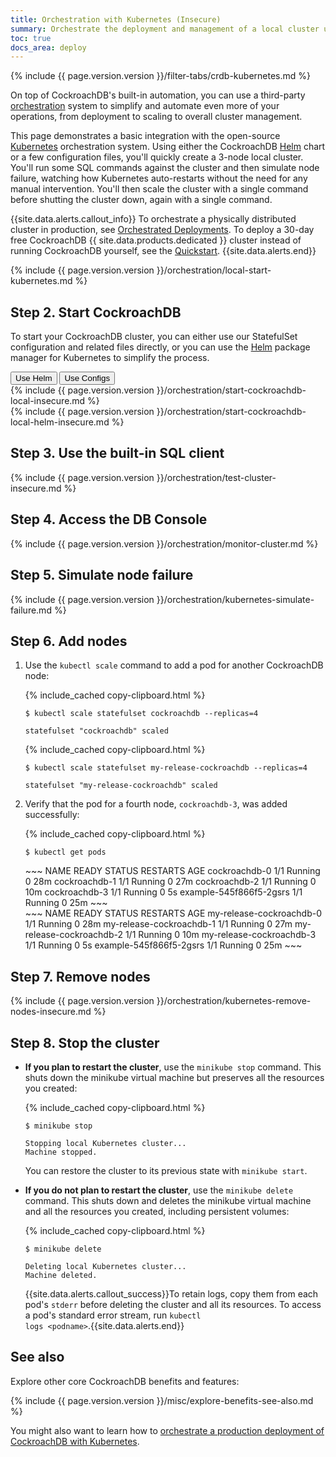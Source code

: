 ```yaml
---
title: Orchestration with Kubernetes (Insecure)
summary: Orchestrate the deployment and management of a local cluster using Kubernetes.
toc: true
docs_area: deploy
---
```


{% include {{ page.version.version }}/filter-tabs/crdb-kubernetes.md %}

On top of CockroachDB's built-in automation, you can use a third-party [orchestration](kubernetes-overview.html) system to simplify and automate even more of your operations, from deployment to scaling to overall cluster management.

This page demonstrates a basic integration with the open-source [Kubernetes](http://kubernetes.io/) orchestration system. Using either the CockroachDB [Helm](https://helm.sh/) chart or a few configuration files, you'll quickly create a 3-node local cluster. You'll run some SQL commands against the cluster and then simulate node failure, watching how Kubernetes auto-restarts without the need for any manual intervention. You'll then scale the cluster with a single command before shutting the cluster down, again with a single command.

{{site.data.alerts.callout_info}}
To orchestrate a physically distributed cluster in production, see [Orchestrated Deployments](kubernetes-overview.html). To deploy a 30-day free CockroachDB {{ site.data.products.dedicated }} cluster instead of running CockroachDB yourself, see the [Quickstart](../cockroachcloud/quickstart.html).
{{site.data.alerts.end}}

{% include {{ page.version.version }}/orchestration/local-start-kubernetes.md %}

## Step 2. Start CockroachDB

To start your CockroachDB cluster, you can either use our StatefulSet configuration and related files directly, or you can use the [Helm](https://helm.sh/) package manager for Kubernetes to simplify the process.

<div class="filters filters-big clearfix">
    <button class="filter-button" data-scope="helm">Use Helm</button>
    <button class="filter-button" data-scope="manual">Use Configs</button>
</div>

<section class="filter-content" markdown="1" data-scope="manual">
{% include {{ page.version.version }}/orchestration/start-cockroachdb-local-insecure.md %}
</section>

<section class="filter-content" markdown="1" data-scope="helm">
{% include {{ page.version.version }}/orchestration/start-cockroachdb-local-helm-insecure.md %}
</section>

## Step 3. Use the built-in SQL client

{% include {{ page.version.version }}/orchestration/test-cluster-insecure.md %}

## Step 4. Access the DB Console

{% include {{ page.version.version }}/orchestration/monitor-cluster.md %}

## Step 5. Simulate node failure

{% include {{ page.version.version }}/orchestration/kubernetes-simulate-failure.md %}

## Step 6. Add nodes

1. Use the `kubectl scale` command to add a pod for another CockroachDB node:

    <section class="filter-content" markdown="1" data-scope="manual">

    {% include_cached copy-clipboard.html %}
    ~~~ shell
    $ kubectl scale statefulset cockroachdb --replicas=4
    ~~~

    ~~~
    statefulset "cockroachdb" scaled
    ~~~

    </section>

    <section class="filter-content" markdown="1" data-scope="helm">

    {% include_cached copy-clipboard.html %}
    ~~~ shell
    $ kubectl scale statefulset my-release-cockroachdb --replicas=4
    ~~~

    ~~~
    statefulset "my-release-cockroachdb" scaled
    ~~~

    </section>

2. Verify that the pod for a fourth node, `cockroachdb-3`, was added successfully:

    {% include_cached copy-clipboard.html %}
    ~~~ shell
    $ kubectl get pods
    ~~~

    <section class="filter-content" markdown="1" data-scope="manual">
    ~~~
    NAME                      READY     STATUS    RESTARTS   AGE
    cockroachdb-0             1/1       Running   0          28m
    cockroachdb-1             1/1       Running   0          27m
    cockroachdb-2             1/1       Running   0          10m
    cockroachdb-3             1/1       Running   0          5s
    example-545f866f5-2gsrs   1/1       Running   0          25m
    ~~~
    </section>

    <section class="filter-content" markdown="1" data-scope="helm">
    ~~~
    NAME                                 READY     STATUS    RESTARTS   AGE
    my-release-cockroachdb-0             1/1       Running   0          28m
    my-release-cockroachdb-1             1/1       Running   0          27m
    my-release-cockroachdb-2             1/1       Running   0          10m
    my-release-cockroachdb-3             1/1       Running   0          5s
    example-545f866f5-2gsrs              1/1       Running   0          25m
    ~~~
    </section>

## Step 7. Remove nodes

{% include {{ page.version.version }}/orchestration/kubernetes-remove-nodes-insecure.md %}

## Step 8. Stop the cluster

- **If you plan to restart the cluster**, use the `minikube stop` command. This shuts down the minikube virtual machine but preserves all the resources you created:

    {% include_cached copy-clipboard.html %}
    ~~~ shell
    $ minikube stop
    ~~~

    ~~~
    Stopping local Kubernetes cluster...
    Machine stopped.
    ~~~

    You can restore the cluster to its previous state with `minikube start`.

- **If you do not plan to restart the cluster**, use the `minikube delete` command. This shuts down and deletes the minikube virtual machine and all the resources you created, including persistent volumes:

    {% include_cached copy-clipboard.html %}
    ~~~ shell
    $ minikube delete
    ~~~

    ~~~
    Deleting local Kubernetes cluster...
    Machine deleted.
    ~~~

    {{site.data.alerts.callout_success}}To retain logs, copy them from each pod's <code>stderr</code> before deleting the cluster and all its resources. To access a pod's standard error stream, run <code>kubectl logs &lt;podname&gt;</code>.{{site.data.alerts.end}}

## See also

Explore other core CockroachDB benefits and features:

{% include {{ page.version.version }}/misc/explore-benefits-see-also.md %}

You might also want to learn how to [orchestrate a production deployment of CockroachDB with Kubernetes](deploy-cockroachdb-with-kubernetes.html).
